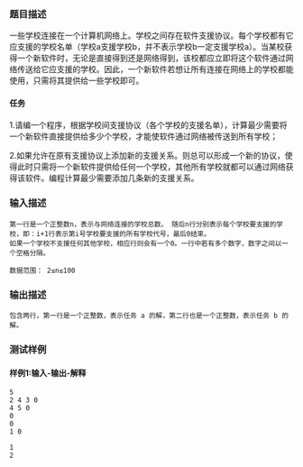 ### 题目描述

一些学校连接在一个计算机网络上。学校之间存在软件支援协议。每个学校都有它应支援的学校名单（学校a支援学校b，并不表示学校b一定支援学校a）。当某校获得一个新软件时，无论是直接得到还是网络得到，该校都应立即将这个软件通过网络传送给它应支援的学校。因此，一个新软件若想让所有连接在网络上的学校都能使用，只需将其提供给一些学校即可。

#### 任务
1.请编一个程序，根据学校间支援协议（各个学校的支援名单），计算最少需要将一个新软件直接提供给多少个学校，才能使软件通过网络被传送到所有学校；

2.如果允许在原有支援协议上添加新的支援关系。则总可以形成一个新的协议，使得此时只需将一个新软件提供给任何一个学校，其他所有学校就都可以通过网络获得该软件。编程计算最少需要添加几条新的支援关系。

### 输入描述

```
第一行是一个正整数n，表示与网络连接的学校总数。 随后n行分别表示每个学校要支援的学校，即：i+1行表示第i号学校要支援的所有学校代号，最后0结束。
如果一个学校不支援任何其他学校，相应行则会有一个0。一行中若有多个数字，数字之间以一个空格分隔。

数据范围： 2≤n≤100
```
### 输出描述

```
包含两行，第一行是一个正整数，表示任务 a 的解，第二行也是一个正整数，表示任务 b 的解。
```

### 测试样例
#### 样例1:输入-输出-解释

```
5
2 4 3 0
4 5 0
0
0
1 0
```
```
1
2
```